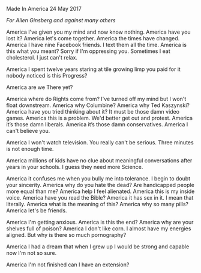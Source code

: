 Made In America
24 May 2017

*For Allen Ginsberg and against many others*

America I've given you my mind and now know nothing.
America have you lost it?
America let's come together.
America the times have changed.
America I have nine Facebook friends.
I text them all the time.
America is this what you meant?
Sorry if I'm oppressing you.
Sometimes I eat cholesterol.
I just can't relax.

America I spent twelve years staring at tile growing limp you paid for it nobody noticed is this Progress?

America are we There yet?

America where do Rights come from?
I've turned off my mind but I won't float downstream.
America why Columbine?
America why Ted Kaszynski?
America have you tried thinking about it?
It must be those damn video games.
America this is a problem.
We'd better get out and protest.
America it’s those damn liberals.
America it’s those damn conservatives.
America I can't believe you.

America I won't watch television.
You really can't be serious.
Three minutes is not enough time.

America millions of kids have no clue about meaningful conversations after years in your schools. I guess they need more Science.

America it confuses me when you bully me into tolerance.
I begin to doubt your sincerity.
America why do you hate the dead?
Are handicapped people more equal than me?
America help I feel alienated.
America this is my inside voice.
America have you read the Bible?
America it has sex in it.
I mean that literally.
America what is the meaning of this?
America why so many pills?
America let's be friends.

America I'm getting anxious.
America is this the end?
America why are your shelves full of poison?
America I don't like corn.
I almost have my energies aligned.
But why is there so much pornography?

America I had a dream that when I grew up I would be strong and capable now I'm not so sure.

America I'm not finished can I have an extension?
